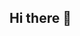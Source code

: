 ## Hi there 👋

<!--
**CapsuleLee/CapsuleLee** is a ✨ _special_ ✨ repository because its `README.md` (this file) appears on your GitHub profile.

Here are some ideas to get you started:

[![Solved.ac Profile](http://mazassumnida.wtf/api/v2/generate_badge?boj=sso05109)](https://solved.ac/sso05109)


- 🔭 I’m currently working on ...
- 🌱 I’m currently learning ...
- 👯 I’m looking to collaborate on ...
- 🤔 I’m looking for help with ...
- 💬 Ask me about ...
- 📫 How to reach me: ...
- 😄 Pronouns: ...
- ⚡ Fun fact: ...
## 💻 기술 스택

- 주요 언어: C/C++, Python
- 경험: 아두이노 실습, Matlab, Simulink, Iso26262 실습, A-SPICE 실습, Jenkins 실습


## 📚 현재 학습 중

- HL만도 IVS4기
- 소프트웨어 검증 관련 자격 준비: ISTQB
-->
